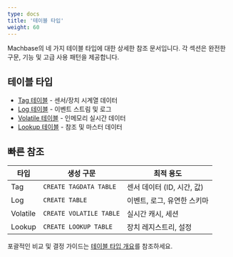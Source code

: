 ```yaml
---
type: docs
title: '테이블 타입'
weight: 60
---
```


Machbase의 네 가지 테이블 타입에 대한 상세한 참조 문서입니다. 각 섹션은 완전한 구문, 기능 및 고급 사용 패턴을 제공합니다.

## 테이블 타입

- [Tag 테이블](./tag-tables/) - 센서/장치 시계열 데이터
- [Log 테이블](./log-tables/) - 이벤트 스트림 및 로그
- [Volatile 테이블](./volatile-tables/) - 인메모리 실시간 데이터
- [Lookup 테이블](./lookup-tables/) - 참조 및 마스터 데이터

## 빠른 참조

| 타입 | 생성 구문 | 최적 용도 |
|------|--------------|----------|
| Tag | `CREATE TAGDATA TABLE` | 센서 데이터 (ID, 시간, 값) |
| Log | `CREATE TABLE` | 이벤트, 로그, 유연한 스키마 |
| Volatile | `CREATE VOLATILE TABLE` | 실시간 캐시, 세션 |
| Lookup | `CREATE LOOKUP TABLE` | 장치 레지스트리, 설정 |

포괄적인 비교 및 결정 가이드는 [테이블 타입 개요](../core-concepts/table-types-overview/)를 참조하세요.
